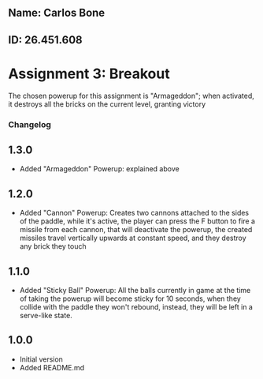 ## Name: Carlos Bone
## ID: 26.451.608

# Assignment 3: Breakout

The chosen powerup for this assignment is "Armageddon"; when activated, it destroys all the bricks on the current level, granting victory

### Changelog

## 1.3.0
- Added "Armageddon" Powerup: explained above

## 1.2.0
- Added "Cannon" Powerup: Creates two cannons attached to the sides of the paddle, while it's active, the player can press the F button to fire a missile from each cannon, that will deactivate the powerup, the created missiles travel vertically upwards at constant speed, and they destroy any brick they touch 

## 1.1.0
- Added "Sticky Ball" Powerup: All the balls currently in game at the time of taking the powerup will become sticky for 10 seconds, when they collide with the paddle they won't rebound, instead, they will be left in a serve-like state.
## 1.0.0 
- Initial version
- Added README.md